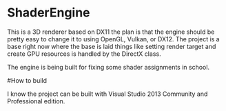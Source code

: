 # ShaderEngine

This is a 3D renderer based on DX11 the plan is that the engine should be pretty easy to change it to using OpenGL, Vulkan, or DX12.
The project is a base right now where the base is laid things like setting render target and create GPU resources is handled by
the DirectX class.

The engine is being built for fixing some shader assignments in school.

#How to build

I know the project can be built with Visual Studio 2013 Community and Professional edition.
